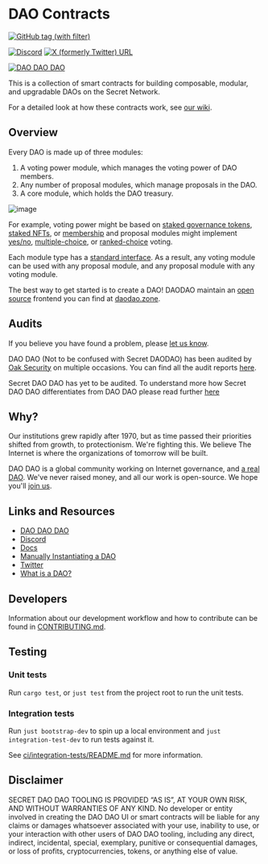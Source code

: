 # DAO Contracts

[![GitHub tag (with filter)](https://img.shields.io/github/v/tag/DA0-DA0/dao-contracts?label=Latest%20version&logo=github)](https://github.com/securesecrets/Secret-DAODAO/releases/latest)

[![Discord](https://img.shields.io/discord/895922260047720449?logo=discord&label=Discord)](https://discord.gg/MUBxdbwJDD)
[![X (formerly Twitter) URL](https://img.shields.io/twitter/url?url=https%3A%2F%2Ftwitter.com%2FDA0_DA0&label=DA0_DA0)](https://twitter.com/DA0_DA0)

[![DAO DAO DAO](https://img.shields.io/badge/DAO%20DAO%20DAO-gray?logo=data%3Aimage%2Fpng%3Bbase64%2CiVBORw0KGgoAAAANSUhEUgAAAHAAAABwCAMAAADxPgR5AAAABGdBTUEAALGPC%2FxhBQAAAAFzUkdCAK7OHOkAAAAgY0hSTQAAeiYAAICEAAD6AAAAgOgAAHUwAADqYAAAOpgAABdwnLpRPAAAAR1QTFRF%2F%2F%2F%2F7%2FDw0NDRoaOjgoSFY2VmREdIJSgpFhgaBgkLNTc4sbKz0dHRREZINTc54ODgwMHCwMLCJSgpREZIoqOjNTc5VFZXoqOksbKz0dHRwcHCkpOUsbKyoqKjJikqc3V2g4SFoaGiwMDB7%2FDwoaKjFxkb39%2FfkZKTFhgaY2VnZGZnZGVn7u%2FvgoOEdHZ3BwoM%2Fv7%2BwcLCRUhJNjg5NTc4gYOENTg5cnR2c3V3sLGy7%2B%2Fv0NHR0NDRU1ZXoaOkgoSFY2VmREdIz9DQJSgqoaKiFhkaBgkL3%2BDgv8DBNDc5z8%2FQsLKzVVdY7u7uwMHBkpSUFxobZWZodHV3sbGyc3R2Njg6RUdJoKKiv8HBr7GykZOT3t%2Ff%2F%2F%2F%2FcnR1oaOjFOTQHAAAAA90Uk5T%2Fv7%2B%2Fv7%2B%2Fv7%2B%2Fv7%2B%2Fv7%2B6a2FXwAABrRJREFUaN7Vm%2BtjmzYQwNnWx7ZuUwq1jU0Dbp04LM0CTWu3pWnBdXHjuY9kXV8b5P%2F%2FM4aFAElIIAH5sPsWk%2BjnO%2B4hnS5KJCPe6Us%2FWCyX4SqRcLleBP7mVGoFRRGHvYzXK6asg0vQNXDH58ByaHy7O6DnhysBUWPQCXBHWwnLYtMaeKdHrLjsxwN9CDyoOBiNjFhTSTUvWwHv4qv1Yt1jWlyPe8LISiBuTM3wqtYBu9jvmqAR0LOKLz326t0B3CvMEQB54E7%2B59pINMh0rdauPGChnjhuK%2FdzpDWRAQK1EQ4i1co3yQbuoUAPjaiBZO9yXxcF%2Bpl6IGok0wAt4IsBrTbqpXJg84gM4O%2FIz0DUQqbIrIf1QMR74EWt5KjPJpaAiDeOWssfTCIN9Dvj5cTjKiDiGVHUIdHnA%2B92qB90Vrics8cDgrBbXqbjPmADPbVrXkY0J0xgGvD9LnmR%2B4ByHAx4J413r1NgdATN5jwsA9MCEYKoY5nahFELYNBlQJRd9ZgGgnRr0D0vcjXcqDlQbZ%2Bwq416QgJTj9mLrkSgUR2dAKYKXg0PGdXEgamCD68IGN2HKl5iQKjg4qp4SMVHBVC%2FWgUzFR%2FmQI2toLeJ%2B9vDbrhexBuvvYonGTCNQb10siBPhf1NaxUnCGgxXPSuyjhxXjZXUUWlGALVUgwCziH0cePMMIOFMQXuwLXwpQzuEdtummyPkNtsgRbtMn7Vqdpv4zY%2BBM4pi%2FrV53i%2FRX57tAUCyqJ%2BXefAb2HTSQKEae1x8f7qexWN3qM7h%2BktAcLK%2B4TauVWK3cRXXegqTxPgnIj6nlA7pomKz%2BBLTIBwiQmxk6oVvfFL%2FE55TqQZVQzYpHK6yy3we0XHbaSL9rgaVBb3xRb4g%2BLjPvNCuKnW1GuuKQHm6BPhLp49kSfubf%2FwuqJhFipbNByPomgYCLmN5ydrrS%2Br3fSGMseAVsk5ANW3yeUJ91jP7bS92j69qSyxxFYqSvnfApt60mdXPOqsRH6jFGhjYTinVg34Gb0UGK9rky0MxB8V%2BCvoI1oNrGE%2For2GlSqRnHDcdPvsJwJIWxT%2F9apn2WpInP8PEMsnz%2BlnE1ZFT%2BURRZoQQNxpbH6pDbgOjO%2BSyl0L6OKE0%2BBhseQWPlAb%2BUdFWNC2fEOExRJzx3kp8KcuEdRVZZ8f%2BGj1s%2B3Tn9PUpnPsloTin657NmNsAxjdjntJ9dYY%2FfgBBryRJu9LTmrrJn0b2L7tOlGeBhJA8ZKo60R5GmD2eS4DPBEuvKdF4Di3yC2GLQF0TgV7CvtYdk%2B2GBM8jDUZFd%2BKKRic4JsoapvoywAdobd45hjUNtHCvGYkA%2BQWPlzeqcj0qc8cJsABvtW3pYjHIjsnE9%2Fq7yVA4iVaUsD6c80s77LDxOaA%2FLhmNLFpLXFWOPPr%2FLiWekq20dS6JM6KWpWWr6cQOMJtakgCedd2W3%2BxsFo1xY7caVVCX3ViyxJNTgI4U%2FFa9Rr9AIE%2Bnmz8lbSwLmBfaUQxTjeRTxEw9dP3TVUsN428M40qxs9SH2W2voxVEwn7H26fJqXQe7P50A%2Fp3QbV%2BkJu876ho1a93wirvbBFi9qXc1zFUWc8B5Q6tAi4S6hodQUcEwru4S1oE1dxYnZrUFcttaDRyfAg2xTud8E7B3gMIv%2FJrxGgle0p%2Bmm3ixdoEPtHk7q3GJFH93F3L9ANcP8proIswqjRRVveX%2BRV0GHp7in1lNyobYkX%2BR4qJLbj2HVealT1qBPiRbHFIM83VReWxx3w3D5pXwKIwm%2BWfzB2WvpLdogzPc6l8z5FNBrF4%2FkuxTsHvGt1FH4FETTIOdhxLeU5H%2FmDA2OaKG%2FWvz36UDyuGo04LhGBKYPEJ4xYvPLwBwqGmYsZWhhJjODMKIflADNi%2FyiSRYb44fddn8ljDfBcZMd7wp0%2B1SHJSbvswE%2FzmCNKyHPsAxf%2FdHhoOlxoGJPTYQchlVArgblnBlPy86Hx%2BbwMDbUxNYs21VbcsRX2mJmOAl794tKPhrr%2F9nM2stsL4sGwfOkTlhJAHbAIePWrK9loLrakEoN0SV49zky3kELmODwBiAC3oZB38L%2B50jiTN2JYMe4JDnP%2FUL9M65mer65q1ItqBlrxrLZImBVQ74PGzm9SQCrFrONv71wG1dsQA%2BDmx6oVa4eSqaymLuJ%2Fvn79Nx1KfnO6eRn3yZ7numaARGDsWv%2FsNCoWjYHJu7SEkvdSZJJYdHR%2BZH1yKqG9sdisrcQ%2FB4DdwwTKovbigfCkhiIpv9y6dv3X37JcutQCfzCUGgtR%2FgO61zuwRnnviwAAAABJRU5ErkJggg%3D%3D)](https://daodao.zone/dao/juno10h0hc64jv006rr8qy0zhlu4jsxct8qwa0vtaleayh0ujz0zynf2s2r7v8q)


This is a collection of smart contracts for building composable, modular, and upgradable DAOs on the Secret Network. 

For a detailed look at how these contracts work, see [our wiki](https://github.com/securesecrets/Secret-DAODAO/wiki/DAO-DAO-Contracts-Design).

## Overview

Every DAO is made up of three modules:

1. A voting power module, which manages the voting power of DAO members.
2. Any number of proposal modules, which manage proposals in the DAO.
3. A core module, which holds the DAO treasury.

![image](https://user-images.githubusercontent.com/30676292/220181882-737c4dd3-a85d-498c-a1f2-067b317418a9.png)

For example, voting power might be based on [staked governance tokens](https://github.com/DA0-DA0/dao-contracts/tree/main/contracts/voting/dao-voting-cw20-staked), [staked NFTs](https://github.com/DA0-DA0/dao-contracts/tree/main/contracts/voting/dao-voting-cw721-staked), or [membership](https://github.com/DA0-DA0/dao-contracts/tree/main/contracts/voting/dao-voting-cw4) and proposal modules might implement [yes/no](https://github.com/DA0-DA0/dao-contracts/tree/main/contracts/proposal/dao-proposal-single), [multiple-choice](https://github.com/DA0-DA0/dao-contracts/tree/main/contracts/proposal/dao-proposal-multiple), or [ranked-choice](https://github.com/DA0-DA0/dao-contracts/tree/main/contracts/proposal/dao-proposal-condorcet) voting.

Each module type has a [standard interface](https://github.com/DA0-DA0/dao-contracts/wiki/DAO-DAO-Contracts-Design). As a result, any voting module can be used with any proposal module, and any proposal module with any voting module.

The best way to get started is to create a DAO! DAODAO maintain an [open source](https://github.com/DA0-DA0/dao-dao-ui) frontend you can find at [daodao.zone](https://daodao.zone).

## Audits

If you believe you have found a problem, please [let us know](SECURITY.md).

DAO DAO (Not to be confused with Secret DAODAO) has been audited by [Oak Security](https://www.oaksecurity.io/) on multiple occasions. You can find all the audit reports [here](https://github.com/oak-security/audit-reports/tree/master/DAO%20DAO).
 
Secret DAO DAO has yet to be audited. To understand more how  Secret DAO DAO differentiates from DAO DAO please read further [here](https://github.com/securesecrets/Secret-DAODAO/wiki/DAO-DAO-Contracts-Design)

## Why?

Our institutions grew rapidly after 1970, but as time passed their priorities shifted from growth, to protectionism. We're fighting this. We believe The Internet is where the organizations of tomorrow will be built.

DAO DAO is a global community working on Internet governance, and [a real DAO](https://daodao.zone/dao/juno10h0hc64jv006rr8qy0zhlu4jsxct8qwa0vtaleayh0ujz0zynf2s2r7v8q#proposals). We've never raised money, and all our work is open-source. We hope you'll [join us](https://discord.gg/sAaGuyW3D2).

## Links and Resources

- [DAO DAO DAO](https://daodao.zone/dao/juno10h0hc64jv006rr8qy0zhlu4jsxct8qwa0vtaleayh0ujz0zynf2s2r7v8q)
- [Discord](https://discord.gg/sAaGuyW3D2)
- [Docs](https://docs.daodao.zone)
- [Manually Instantiating a DAO](https://github.com/DA0-DA0/dao-contracts/wiki/Instantiating-a-DAO)
- [Twitter](https://github.com/DA0-DA0)
- [What is a DAO?](https://docs.daodao.zone/docs/introduction/what-is-dao)

## Developers

Information about our development workflow and how to contribute can be found in [CONTRIBUTING.md](./CONTRIBUTING.md).

## Testing

### Unit tests

Run `cargo test`, or `just test` from the project root to run the unit tests.

### Integration tests

Run `just bootstrap-dev` to spin up a local environment and `just integration-test-dev` to run tests against it.

See [ci/integration-tests/README.md](ci/integration-tests/README.md) for more information.

## Disclaimer

SECRET DAO DAO TOOLING IS PROVIDED “AS IS”, AT YOUR OWN RISK, AND WITHOUT
WARRANTIES OF ANY KIND. No developer or entity involved in creating
the DAO DAO UI or smart contracts will be liable for any claims or
damages whatsoever associated with your use, inability to use, or your
interaction with other users of DAO DAO tooling, including any direct,
indirect, incidental, special, exemplary, punitive or consequential
damages, or loss of profits, cryptocurrencies, tokens, or anything
else of value.
